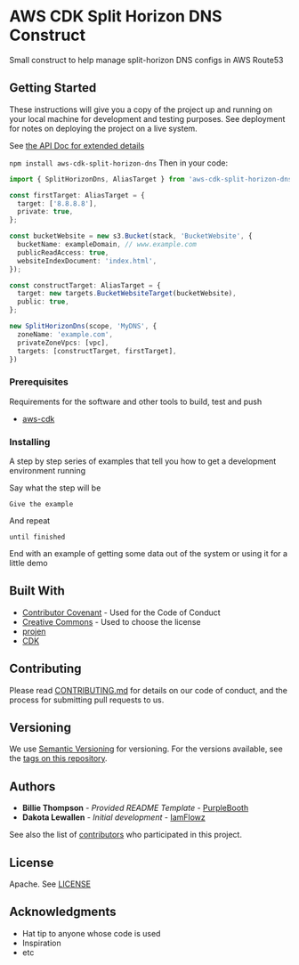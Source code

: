 # AWS CDK Split Horizon DNS Construct

Small construct to help manage split-horizon DNS configs in AWS Route53 

## Getting Started

These instructions will give you a copy of the project up and running on
your local machine for development and testing purposes. See deployment
for notes on deploying the project on a live system.

See [the API Doc for extended details](./API.md)

`npm install aws-cdk-split-horizon-dns`
Then in your code:
```ts
import { SplitHorizonDns, AliasTarget } from 'aws-cdk-split-horizon-dns'

const firstTarget: AliasTarget = {
  target: ['8.8.8.8'],
  private: true,
};

const bucketWebsite = new s3.Bucket(stack, 'BucketWebsite', {
  bucketName: exampleDomain, // www.example.com
  publicReadAccess: true,
  websiteIndexDocument: 'index.html',
});

const constructTarget: AliasTarget = {
  target: new targets.BucketWebsiteTarget(bucketWebsite),
  public: true,
};

new SplitHorizonDns(scope, 'MyDNS', {
  zoneName: 'example.com',
  privateZoneVpcs: [vpc],
  targets: [constructTarget, firstTarget],
})
```

### Prerequisites

Requirements for the software and other tools to build, test and push 
- [aws-cdk](https://www.example.com)

### Installing

A step by step series of examples that tell you how to get a development
environment running

Say what the step will be

    Give the example

And repeat

    until finished

End with an example of getting some data out of the system or using it
for a little demo


## Built With

  - [Contributor Covenant](https://www.contributor-covenant.org/) - Used
    for the Code of Conduct
  - [Creative Commons](https://creativecommons.org/) - Used to choose
    the license
  - [projen]()
  - [CDK]()


## Contributing

Please read [CONTRIBUTING.md](CONTRIBUTING.md) for details on our code
of conduct, and the process for submitting pull requests to us.

## Versioning

We use [Semantic Versioning](http://semver.org/) for versioning. For the versions
available, see the [tags on this
repository](https://github.com/PurpleBooth/a-good-readme-template/tags).

## Authors

  - **Billie Thompson** - *Provided README Template* -
    [PurpleBooth](https://github.com/PurpleBooth)
  - **Dakota Lewallen** - *Initial development*  -
    [IamFlowz](https://github.com/IamFlowz)

See also the list of
[contributors](https://github.com/PurpleBooth/a-good-readme-template/contributors)
who participated in this project.

## License

Apache. See [LICENSE](./LICENSE)

## Acknowledgments

  - Hat tip to anyone whose code is used
  - Inspiration
  - etc